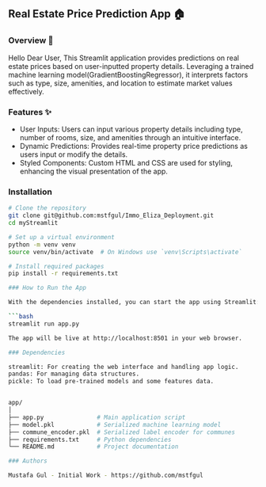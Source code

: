 ## Real Estate Price Prediction App 🏠

### Overview 📖

Hello Dear User,
This Streamlit application provides predictions on real estate prices based on user-inputted property details. Leveraging a trained machine learning model(GradientBoostingRegressor), it interprets factors such as type, size, amenities, and location to estimate market values effectively.

### Features ✨

- User Inputs: Users can input various property details including type, number of rooms, size, and amenities through an intuitive interface.
- Dynamic Predictions: Provides real-time property price predictions as users input or modify the details.
- Styled Components: Custom HTML and CSS are used for styling, enhancing the visual presentation of the app.

### Installation

```bash
# Clone the repository
git clone git@github.com:mstfgul/Immo_Eliza_Deployment.git
cd myStreamlit

# Set up a virtual environment 
python -m venv venv
source venv/bin/activate  # On Windows use `venv\Scripts\activate`

# Install required packages
pip install -r requirements.txt

### How to Run the App

With the dependencies installed, you can start the app using Streamlit:

```bash
streamlit run app.py

The app will be live at http://localhost:8501 in your web browser.

### Dependencies

streamlit: For creating the web interface and handling app logic.
pandas: For managing data structures.
pickle: To load pre-trained models and some features data.


app/
│
├── app.py               # Main application script
├── model.pkl            # Serialized machine learning model
├── commune_encoder.pkl  # Serialized label encoder for communes
├── requirements.txt     # Python dependencies
└── README.md            # Project documentation

### Authors

Mustafa Gul - Initial Work - https://github.com/mstfgul